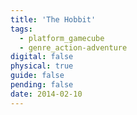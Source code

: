 ```yaml
---
title: 'The Hobbit'
tags:
  - platform_gamecube
  - genre_action-adventure
digital: false
physical: true
guide: false
pending: false
date: 2014-02-10
---
```

